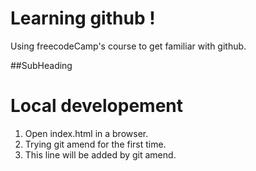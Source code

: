 # Learning github !

Using freecodeCamp's course to get familiar with github.

##SubHeading

# Local developement
1. Open index.html in a browser.
2. Trying git amend for the first time.
3. This line will be added by git amend.